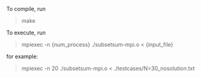 To compile, run
> make

To execute, run
> mpiexec -n {num_process} ./subsetsum-mpi.o < {input_file}

for example:
> mpiexec -n 20 ./subsetsum-mpi.o < ./testcases/N\=30_nosolution.txt